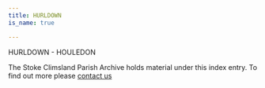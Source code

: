 ```yaml
---
title: HURLDOWN
is_name: true

---
```


HURLDOWN - HOULEDON


The Stoke Climsland Parish Archive holds material under this index entry. To find out more please [contact us](/contact/)

